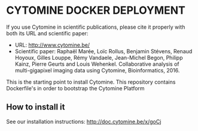 # CYTOMINE DOCKER DEPLOYMENT #


If you use Cytomine in scientific publications, please cite it properly with both its URL and scientific paper:
- URL: http://www.cytomine.be/
- Scientific paper:
Raphaël Marée, Loïc Rollus, Benjamin Stévens, Renaud Hoyoux, Gilles Louppe, Rémy Vandaele, Jean-Michel Begon, Philipp Kainz, Pierre Geurts and Louis Wehenkel. Collaborative analysis of multi-gigapixel imaging data using Cytomine, Bioinformatics, 2016.




This is the starting point to install Cytomine.
This repository contains Dockerfile's in order to bootstrap the Cytomine Platform

## How to install it
See our installation instructions: http://doc.cytomine.be/x/goCj

